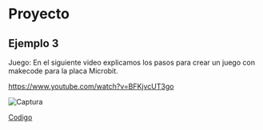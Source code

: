 # Proyecto
## Ejemplo 3

Juego: En el siguiente video explicamos los pasos para crear un juego con makecode para la placa Microbit.

https://www.youtube.com/watch?v=BFKjvcUT3go

![Captura](https://user-images.githubusercontent.com/114906778/208188142-2bbe8ee8-1c9b-40ae-ab16-a83d9766593a.PNG)


[Codigo](microbit-Gamer.hex)
